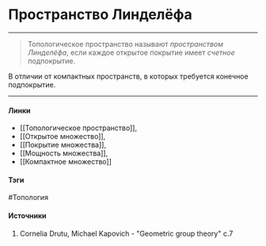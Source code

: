 # Пространство Линделёфа
***
>Топологическое пространство называют *пространством Линделёфа*, если каждое открытое покрытие имеет *счетное* подпокрытие.

В отличии от компактных пространств, в которых требуется конечное подпокрытие.
***
#### Линки
- [[Топологическое пространство]],
- [[Открытое множество]],
- [[Покрытие множества]],
- [[Мощность множества]],
- [[Компактное множество]]
#### Тэги
 #Топология 
#### Источники
1. Cornelia Drutu, Michael Kapovich - "Geometric group theory" c.7